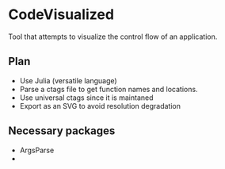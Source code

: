 # CodeVisualized
Tool that attempts to visualize the control flow of an application.

## Plan

+ Use Julia (versatile language)
+ Parse a ctags file to get function names and locations.
+ Use universal ctags since it is maintaned
+ Export as an SVG to avoid resolution degradation

## Necessary packages

+ ArgsParse
+ 
